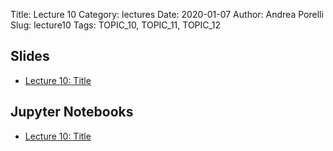 Title: Lecture 10
Category: lectures
Date: 2020-01-07
Author: Andrea Porelli
Slug: lecture10
Tags: TOPIC_10, TOPIC_11, TOPIC_12

## Slides

- [Lecture 10: Title]({attach}presentation/lecture10.pdf) 

## Jupyter Notebooks

- [Lecture 10: Title]({filename}notebook/lecture10.ipynb) 